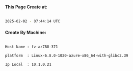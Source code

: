 
   
#### This Page Create at:

```bash

2025-02-02 - 07:44:14 UTC

```

#### Create By Machine:

```bash

Host Name : fv-az788-371

platform  : Linux-6.8.0-1020-azure-x86_64-with-glibc2.39

Ip Local  : 10.1.0.21

```

